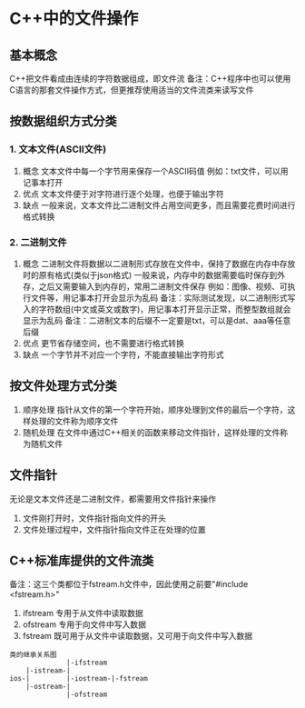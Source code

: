 # C++中的文件操作

## 基本概念
C++把文件看成由连续的字符数据组成，即文件流
备注：C++程序中也可以使用C语言的那套文件操作方式，但更推荐使用适当的文件流类来读写文件


## 按数据组织方式分类
### 1. 文本文件(ASCII文件)
1. 概念
文本文件中每一个字节用来保存一个ASCII码值
例如：txt文件，可以用记事本打开
2. 优点
文本文件便于对字符进行逐个处理，也便于输出字符
3. 缺点
一般来说，文本文件比二进制文件占用空间更多，而且需要花费时间进行格式转换

### 2. 二进制文件
1. 概念
二进制文件将数据以二进制形式存放在文件中，保持了数据在内存中存放时的原有格式(类似于json格式)
一般来说，内存中的数据需要临时保存到外存，之后又需要输入到内存的，常用二进制文件保存
例如：图像、视频、可执行文件等，用记事本打开会显示为乱码
备注：实际测试发现，以二进制形式写入的字符数组(中文或英文或数字)，用记事本打开显示正常，而整型数组就会显示为乱码
备注：二进制文本的后缀不一定要是txt，可以是dat、aaa等任意后缀
2. 优点
更节省存储空间，也不需要进行格式转换
3. 缺点
一个字节并不对应一个字符，不能直接输出字符形式


## 按文件处理方式分类
1. 顺序处理
指针从文件的第一个字符开始，顺序处理到文件的最后一个字符，这样处理的文件称为顺序文件
2. 随机处理
在文件中通过C++相关的函数来移动文件指针，这样处理的文件称为随机文件


## 文件指针
无论是文本文件还是二进制文件，都需要用文件指针来操作
1. 文件刚打开时，文件指针指向文件的开头
2. 文件处理过程中，文件指针指向文件正在处理的位置


## C++标准库提供的文件流类
备注：这三个类都位于fstream.h文件中，因此使用之前要"#include <fstream.h>"
1. ifstream
专用于从文件中读取数据
2. ofstream
专用于向文件中写入数据
3. fstream
既可用于从文件中读取数据，又可用于向文件中写入数据
```
类的继承关系图
              |-ifstream
    |-istream-|
ios-|         |-iostream-|-fstream
    |-ostream-|
              |-ofstream
```